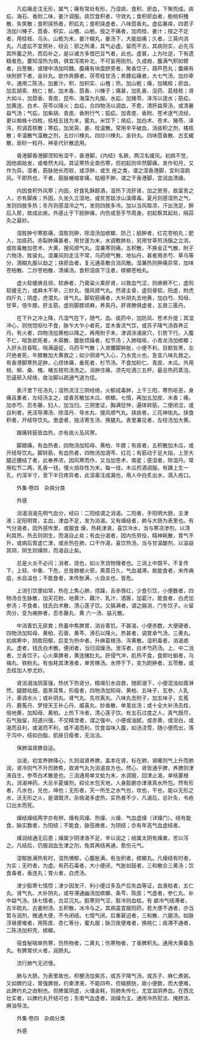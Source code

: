 <!-- { "loadSidebar": true } -->
　　凡疝痛走注无形，属气；痛有常处有形，乃湿痰、食积、瘀血，下聚而成。痰疝，海石、香附二味，姜汁调服。痰饮食积者，守效丸；食积瘀血者，栀桃枳楂散、失笑散；食积挟热者，积疝丸；食积挟虚者，八味茴香丸。虚疝暴痒，四君子汤加川楝子、茴香、枳实、山楂、山栀。按之不痛者，加肉桂、姜汁；按之不定者，用桂枝、乌头、山栀为末，姜汁糊丸，姜汤下，大能劫痛；久者，三萸内消丸。凡虚疝不宜预补，经云：邪之所凑，其气必虚。留而不去，其病则实，必先泻其所蓄之热，而后补之，是以诸方多借巴豆气者，此也。虚甚，上为吐逆，下有遗精者危。要知湿热为病，俱宜泻南补北，不可妄用刚剂。久成瘕，腹满气积如臂者，白葱散，或理中汤加阿魏。腹痛有块盘脐旁者，聚香饮子，葫芦芭丸；腹痛有块附脐下者，金铃丸。欲作奔豚者，茯苓桂甘汤；奔豚疝痛者，大七气汤，加炒牵牛。通用二陈汤，加姜汁。积，加枳实、山楂；热，加山栀；痛，加橘核；瘀血，加玄胡索、桃仁；郁，加木香、茴香、川楝子；痛甚，加乳香、没药、荔枝核；肾大如斗，加茴香、青皮、昆布、海藻为丸服。水疝，加猪苓、泽泻以逐水；筋疝，加黄连、白术、茯苓以降火；血疝，合四物汤以调血，不愈，清肝益荣汤，或清暑益气汤；气疝，加柴胡、青皮、香附行气；狐疝，加青皮、香附、苍术逐气流经，更以蜘蛛十四枚，桂枝五钱为末，蜜丸，米饮下；疡疝，加白术、苍术、猪苓、泽泻，煎调荔核散；寒疝，加吴萸、姜、桂温散。常用辛平破血，消痰积之剂，橘核散；辛温散气温散之剂，五炒川楝丸、四炒川楝丸、金铃丸、四味茴香散、古玄蝎散，辰砂一粒丹、神圣代针散选用。

　　香港脚香港脚须知有湿干，香港脚，《内经》名厥，两汉名缓风。初病不觉，因他病始发，或奄然大闷。其证寒热全类伤寒，但初起则卒然脚痛，发作旬月，又作为异。湿者，筋脉驰长而软，或浮肿，或生 疮之类，谓之湿香港脚，宜利湿疏风。干即热也，干者，筋脉蜷缩挛痛，枯细不肿，谓之干香港脚，宜润血清燥。

　　内因食积外风寒；内因，好食乳酥醇酒，湿热下流肝肾，加之房劳，故富贵之人，亦有脚疾；外因，久坐久立湿地，或贫苦跋涉山溪瘴毒。夏月则感湿热之气，发则四肢多热；冬月则感湿冷之气，发则四肢多冷。加以当风取凉，汗出洗足，醉后入房，故成此疾。外感止于下胫肿痛，内伤或至手节周身。初起察其起处，隔蒜灸之最妙。

　　湿胜肿兮寒胜痛，湿胜则肿，除湿汤加槟榔、防己；胫肿者，红花苍柏丸；肥人，加痰药。赤裂肿痛甚者，用甘遂为末，水调敷肿处，另用甘草煎汤服之立消，或败毒散加苍术、大黄，搜风顺气丸。湿兼寒则痛，五积散，不换金正气散、附子六物汤、胜骏丸。湿兼风则走注不常，乌药顺气散、地仙丹，甚者用赤芍、草乌等分，酒糊丸服以劫之；挟瘀血者，复元通圣散合消风散。湿兼热则肿痛异常，加味苍柏散、二炒苍柏散、清燥汤。食积湿痰下注者，槟榔苍柏丸。

　　虚火软缓痹且顽，软痹者，乃膏粱火乘肝肾，以致血气涩，则痹厥不仁，虚则软缓无力，或麻木不举，三妙丸、搜风顺气丸。然肾主骨，虚则骨软。阳虚，附虎四斤丸；阴虚，虎潜丸、肾气丸。脚软筋痛者，大补阴丸去地黄，加白芍、知母、甘草，倍牛膝。肝主筋，虚则脚膝顽麻，养真丹。肝肾脾俱虚者，五兽三匮丹。

　　在下升之冲上降，凡湿气在下，随气、血、痰药中，加防风、苍术升提；其湿冲心，则恍惚呕吐不食，脉乍大乍小者死，宜木香流气饮，或苏子降气汤吞养正丹。有火者，四物汤加黄柏以降之，再用附子末，津调涂涌泉穴，引势下行。入腹不仁，喘急欲死者，木萸散、腹胀烦躁者，松节汤；入肺喘咳，小青龙汤加槟榔；入肝头目昏眩，喘满逼促，乌药平气散；入肾腰脚肿胀，小便不利，目额皆黑，左尺绝者死，牛膝散加大黄救之；如少阴肾气入心，乃水克火也，急宜八味丸救之。有香港脚寒热足肿，心烦体痛，垂死者，杉节汤。不食加砂仁、青皮、木瓜。外用桃、柳、桑、槐、楮五枝煎汤洗之。消肿住痛，须先吃酒三五杯。最忌热药蒸泡，恐逼邪入经络，故治脚以疏通气道为佳。

　　表汗里下任汤丸；湿热流注三阴经络，火郁成毒肿，上干三阳，寒热呕恶，身痛且重者，左经汤主之，或香苏散加木瓜、槟榔。七情，再加五加皮、木香；痛，加赤芍、忍冬藤，妇人，加当归。三阴里证，胸满怔忡，遍体转筋，二便闭涩，或自利者，羌活导滞汤、除湿丹、导水丸、搜风顺气丸。挟痰者，三花神佑丸。挟食积者，开结导饮丸。里虚者，独活寄生汤、换腿丸。表里兼见者，左经汤加大黄。

　　跟痛转筋皆血热，亦有痰火及风寒。

　　脚跟痛，有血热者，四物汤加知母、黄柏、牛膝；有痰者，五积散加木瓜，或开结导饮丸。脚转筋，有血热者，四物汤加酒芩、红花；有筋动于足大指，上至大腿近腰结了者，此奉养浓，因风寒而作，又当加苍术、南星；感湿者，除湿丹。常用松节二两，乳香一钱，慢火焙存性为末，每一钱，木瓜煎酒调服。有踝上生一孔，约深半寸，至下半日疼异者，此湿毒注成漏也，用人中白炙出水，滴入疮口。

　　外集·卷四　杂病分类

　　外感

　　消渴消渴先明气血分，经曰：二阳结谓之消渴。二阳者，手阳明大肠，主津液；足阳明胃，主血，津血不足，发为消渴。又有燥结者，肺与大肠为表里也。有气分渴者，因外感传里，或服食 燥，热耗津液，喜饮冷水，当与寒凉渗剂，以清利其热，热去则阴生，而渴自止矣；有血分渴者，因内伤劳役，精神耗散，胃气不升，或病后胃虚亡津，或余热在肺，口干作渴，喜饮热汤，当与甘温酸剂，以滋益其阴，阴生则燥除，而渴自止矣。

　　总是火炎不必问；消者，烧也，如火烹烧物理者也。三消上中既平，不复传下，上轻、中重、下危，总皆肺被火邪，熏蒸日久，气血凝滞，故能食者，末传痈疽，水自溢也；不能食者，末传胀满，火自炎也，皆危。

　　上消引饮便如常，热在上焦心肺，烦躁，舌赤唇红，少食引饮，小便数者，四物汤合生脉散，加天花粉、地黄汁、藕汁、乳汁，酒客，加葛汁。能食者，白虎加参汤；不食者，钱氏白术散、清心莲子饮。又膈满者，谓之膈消，门冬饮子。火留肉分，变为痈肿者，忍冬藤丸、黄 六一汤、益元散。

　　中消善饥无尿粪；热蓄中焦脾胃，消谷善饥，不甚渴，小便赤数，大便硬者，四物汤加知母、黄柏、石膏、黄芩、滑石以降火。热甚者，调胃承气汤，三黄丸。初病寒中，阴胜阳郁，后变为热中者，升麻葛根汤、泻黄散。湿积毒者，消渴痞丸。虚者，钱氏白术散。便闭者，当归润燥汤。泄泻者，白术芍药汤。上、中二消者，兰香饮子。心火乘脾者，黄连猪肚丸。肝侵气冲，肌热不食，食即吐蛔者，乌梅丸、铁粉丸。有虫耗其津液者，单苦楝汤。水停于下，变为跗肿者，五苓散，或去桂加人参尤妙。

　　肾消溺浊阴茎强，热伏下热肾分，精竭引水自救，随即溺下，小便混浊如膏淋然，腿膝枯细，面黑耳焦，形瘦者，四物汤加知母、黄柏、五味子、玄参、人乳汁，善调水火；或补阴丸、肾气丸、先坎离丸、八味丸去附子，加五味子，玄菟丹、鹿菟丹、梦授天王补心丹、威喜丸、妙香散、单茧丝汤；或十全大补汤去桂，倍地黄，加知母、黄柏。上热下冷者，清心莲子饮。有五石过度之人，真气既尽，石气独留，阳道兴强，不交精泄者，谓之强中。小便或油腻，或赤黄，或泔白，或渴而且利，或渴而不利，或不渴而利，饮食滋味入腹，如汤浇雪，随小便而出，落于沟中，结如白脂，肌肤日瘦者，无治法。

　　保肺滋肾脾自运。

　　治渴，初宜养肺降心，久则滋肾养脾。盖本在肾，标在肺，肾暖则气上升而肺润，肾冷则气不升而肺焦，故肾气丸为消渴良方也。然心、肾皆通乎脾，养脾则津液自生，参苓白术散是也。三消通用单文蛤为末，水调服，回津止渴，单栝蒌根丸，消渴神药。大忌半夏燥剂。抑论水包天地，人身脏腑亦津液真水所包。然有形者，凡水也，兑也，坤也；无形者，天一所生之水气也，坎也，干也，能以无形之水，沃无形之火，是谓既济。杂病渴多虚热，实热者不少，凡渴后，忌针灸，令疮口出水而死。

　　燥结燥结两字亦有辨，燥有风燥、热燥、火燥、气血虚燥（详燥门）。结有能食，脉实数者，为阳结；不能食，脉弦微者，为阴结；亦有年高气血虚结者。

　　燥润结通无后患；燥属少阴津液不足，辛以润之；结属太阴有燥粪，苦以泻之。凡结后，仍服润血生津之剂，免其再结再通，愈伤元气。

　　湿郁胀满热有时，湿热怫郁，心腹胀满，有虫积者，槟榔丸。凡燥结有时者，为实；无时者，为虚。有药石毒者，大小便闭，气胀如鼓者，三和散合三黄汤；饮食毒者，香连丸；胃火者，白虎汤。

　　津少脏寒七情惯；津少因发汗、利小便过多及产后失血等证，血液枯者，五仁丸、肾气丸、大补阴丸，或导滞通幽汤加槟榔、条芩、陈皮；气虚者，参仁丸、补中益气汤。挟七情者，古苁沉丸。脏寒则气涩，脏冷则血枯，有 癖冷气结滞者，古半硫丸、古姜附汤、五积散，冰冷与之。其病虽宜服阳药，若大便不通者，亦当暂与润剂，微通大便，不令闭结。七情气闭，后重窘迫者，三和散、六磨汤。如脉浮昼便难者，用陈皮、杏仁等分，蜜丸服；脉沉夜便难者，换桃仁；痰滞不通者，二陈汤加枳壳、槟榔。

　　宿食秘喘审热寒，伤热物者，二黄丸；伤寒物者，丁香脾积丸。通用大黄备急丸。有脾胃伏火者，润肠丸。

　　流行肺气无迟慢。

　　肺与大肠，为表里故也，枳梗汤加紫苏，或苏子降气汤，或苏子、麻仁煮粥。又如脾约证，胃强脾弱，约束津液，不能四布，但输膀胱，故小便数，而大便难，此脾约丸之由制也。但脾属阴虚，火燔金耗，则肺失传化，尤宜滋阴养血。在西北壮实者，以脾约丸开结可也；东南气血虚者，润燥为主。通用冷热熨法、掩脐法、麻油导法。

　　外集·卷四　杂病分类

　　外感

